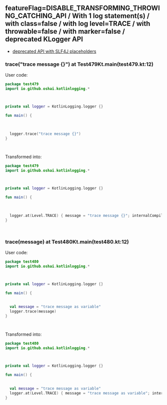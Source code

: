 ## featureFlag=DISABLE_TRANSFORMING_THROWING_CATCHING_API / With 1 log statement(s) / with class=false / with log level=TRACE / with throwable=false / with marker=false / deprecated KLogger API

* [deprecated API with SLF4J placeholders](deprecated-slf4j-placeholders.md)

###  trace("trace message {}") at Test479Kt.main(test479.kt:12)

User code:
```kotlin
package test479
import io.github.oshai.kotlinlogging.*



private val logger = KotlinLogging.logger {}

fun main() {
  
  
  
  logger.trace("trace message {}")
}




```
  
Transformed into:
```kotlin
package test479
import io.github.oshai.kotlinlogging.*



private val logger = KotlinLogging.logger {}

fun main() {
  
  
  
  logger.at(Level.TRACE) { message = "trace message {}"; internalCompilerData = KLoggingEventBuilder.InternalCompilerData(messageTemplate = ""trace message {}"", className = "test479.Test479Kt", methodName = "main", fileName = "test479.kt", lineNumber = 12)
}




```

###  trace(message) at Test480Kt.main(test480.kt:12)

User code:
```kotlin
package test480
import io.github.oshai.kotlinlogging.*



private val logger = KotlinLogging.logger {}

fun main() {
  
  
  val message = "trace message as variable"
  logger.trace(message)
}




```
  
Transformed into:
```kotlin
package test480
import io.github.oshai.kotlinlogging.*



private val logger = KotlinLogging.logger {}

fun main() {
  
  
  val message = "trace message as variable"
  logger.at(Level.TRACE) { message = "trace message as variable"; internalCompilerData = KLoggingEventBuilder.InternalCompilerData(messageTemplate = "message", className = "test480.Test480Kt", methodName = "main", fileName = "test480.kt", lineNumber = 12)
}




```
